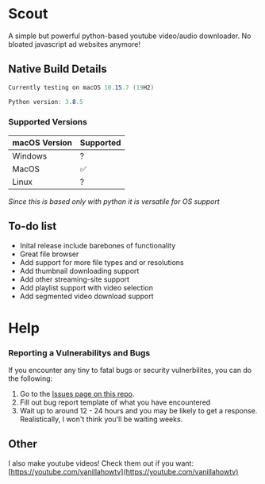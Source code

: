 # Scout

A simple but powerful python-based youtube video/audio downloader.
No bloated javascript ad websites anymore!

 
## Native Build Details
```cs
Currently testing on macOS 10.15.7 (19H2)

Python version: 3.8.5
``` 
 
### Supported Versions

| macOS Version | Supported          |
| ------- | ------------------ |
| Windows   | ?                |
| MacOS  | :white_check_mark: |
| Linux   | ?                |

*Since this is based only with python it is versatile for OS support*

 ## To-do list
- Inital release include barebones of functionality
- Great file browser
- Add support for more file types and or resolutions
- Add thumbnail downloading  support
- Add other streaming-site support
- Add playlist support with video selection
- Add segmented video download support
 
# Help
 
### Reporting a Vulnerabilitys and Bugs

If you encounter any tiny to fatal bugs or security vulnerbilites, you can do the following:

1. Go to the [Issues page on this repo](https://github.com/leifadev/scout/issues).
2. Fill out bug report template of what you have encountered
3. Wait up to around 12 - 24 hours and you may be likely to get a response. Realistically, I won't think you'll be waiting weeks.

## Other
I also make youtube videos! Check them out if you want:
[https://youtube.com/vanillahowtv](https://youtube.com/vanillahowtv)
